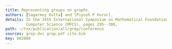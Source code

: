 ```yaml
---
title: Representing groups on graphs.
authors: [Sagarmoy Dutta] and [Piyush P Kurur],
details: In the 34th International Symposium on Mathematical Foundation of
         Computer Science (MFCS), pages 295--306,
path: ~/tex/publication/all/grep/conference
sources: grep.dvi grep.pdf cite.bib
key: DK2009
---
```


